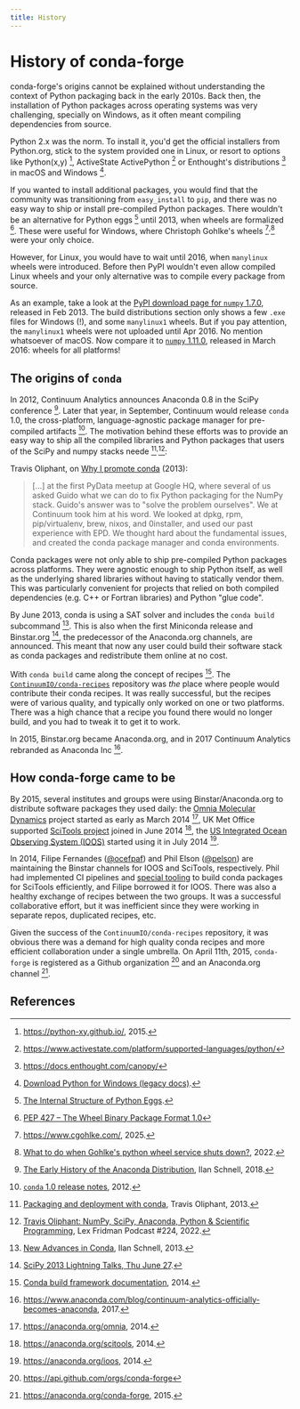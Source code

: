 ```yaml
---
title: History
---
```


# History of conda-forge

conda-forge's origins cannot be explained without understanding the context of Python packaging back in the early 2010s. Back then, the installation of Python packages across operating systems was very challenging, specially on Windows, as it often meant compiling dependencies from source.

Python 2.x was the norm. To install it, you'd get the official installers from Python.org, stick to the system provided one in Linux, or resort to options like Python(x,y) [^pythonxy], ActiveState ActivePython [^activepython] or Enthought's distributions [^enthought] in macOS and Windows [^legacy-python-downloads].

If you wanted to install additional packages, you would find that the community was transitioning from `easy_install` to `pip`, and there was no easy way to ship or install pre-compiled Python packages. There wouldn't be an alternative for Python eggs [^eggs] until 2013, when wheels are formalized [^wheels]. These were useful for Windows, where Christoph Gohlke's wheels [^cgohlke]<sup>,</sup>[^cgohlke-shutdown] were your only choice.

However, for Linux, you would have to wait until 2016, when `manylinux` wheels were introduced. Before then PyPI wouldn't even allow compiled Linux wheels and your only alternative was to compile every package from source.

As an example, take a look at the [PyPI download page for `numpy` 1.7.0](https://pypi.org/project/numpy/1.7.0/#files), released in Feb 2013. The build distributions section only shows a few `.exe` files for Windows (!), and some `manylinux1` wheels. But if you pay attention, the `manylinux1` wheels were not uploaded until Apr 2016. No mention whatsoever of macOS. Now compare it to [`numpy` 1.11.0](https://pypi.org/project/numpy/1.11.0/#files), released in March 2016: wheels for all platforms!

## The origins of `conda`

In 2012, Continuum Analytics announces Anaconda 0.8 in the SciPy conference [^anaconda-history]. Later that year, in September, Continuum would release `conda` 1.0, the cross-platform, language-agnostic package manager for pre-compiled artifacts [^conda-changelog-1.0]. The motivation behind these efforts was to provide an easy way to ship all the compiled libraries and Python packages that users of the SciPy and numpy stacks neede [^packaging-and-deployment-with-conda]<sup>,</sup>[^lex-fridman-podcast]:

Travis Oliphant, on [Why I promote conda](https://technicaldiscovery.blogspot.com/2013/12/why-i-promote-conda.html) (2013):

> [...] at the first PyData meetup at Google HQ, where several of us asked Guido what we can do to fix Python packaging for the NumPy stack. Guido's answer was to "solve the problem ourselves". We at Continuum took him at his word. We looked at dpkg, rpm, pip/virtualenv, brew, nixos, and 0installer, and used our past experience with EPD. We thought hard about the fundamental issues, and created the conda package manager and conda environments.

Conda packages were not only able to ship pre-compiled Python packages across platforms. They were agnostic enough to ship Python itself, as well as the underlying shared libraries without having to statically vendor them. This was particularly convenient for projects that relied on both compiled dependencies (e.g. C++ or Fortran libraries) and Python "glue code".

By June 2013, conda is using a SAT solver and includes the `conda build` subcommand [^new-advances-in-conda]. This is also when the first Miniconda release and Binstar.org [^binstar], the predecessor of the Anaconda.org channels, are announced. This meant that now any user could build their software stack as conda packages and redistribute them online at no cost.

With `conda build` came along the concept of recipes [^early-conda-build-docs]. The [`ContinuumIO/conda-recipes`](https://github.com/conda-archive/conda-recipes) repository was _the_
place where people would contribute their conda recipes. It was really successful, but the recipes were of various quality, and typically only worked on one or two platforms. There was a high chance that a recipe you found there would no longer build, and you had to tweak it to get it to work.

In 2015, Binstar.org became Anaconda.org, and in 2017 Continuum Analytics rebranded as Anaconda Inc [^anaconda-rebrand].

## How conda-forge came to be

By 2015, several institutes and groups were using Binstar/Anaconda.org to distribute software packages they used daily: the [Omnia Molecular Dynamics](https://github.com/omnia-md) project started as early as March 2014 [^binstar-omnia], UK Met Office supported [SciTools project](https://scitools.org.uk/) joined in June 2014 [^binstar-scitools], the [US Integrated Ocean Observing System (IOOS)](http://www.ioos.noaa.gov/) started using it in July 2014 [^binstar-ioos].

In 2014, Filipe Fernandes ([@ocefpaf](https://github.com/ocefpaf)) and Phil Elson ([@pelson](https://github.com/pelson)) are maintaining the Binstar channels for IOOS and SciTools, respectively. Phil had implemented CI pipelines and [special tooling](https://github.com/conda-tools/conda-build-all) to build conda packages for SciTools efficiently, and Filipe borrowed it for IOOS. There was also a healthy exchange of recipes between the two groups. It was a successful collaborative effort, but it was inefficient since they were working in separate repos, duplicated recipes, etc.

Given the success of the `ContinuumIO/conda-recipes` repository, it was obvious there was a demand for high quality conda recipes and more efficient collaboration under a single umbrella. On April 11th, 2015, `conda-forge` is registered as a Github organization [^github-api-conda-forge] and an Anaconda.org channel [^binstar-conda-forge].

<!-- to be continued -->

## References

[^activepython]: https://www.activestate.com/platform/supported-languages/python/
[^anaconda-history]: [The Early History of the Anaconda Distribution](http://ilan.schnell-web.net/prog/anaconda-history/), Ilan Schnell, 2018.
[^anaconda-rebrand]: https://www.anaconda.com/blog/continuum-analytics-officially-becomes-anaconda, 2017.
[^binstar-conda-forge]: https://anaconda.org/conda-forge, 2015.
[^binstar-ioos]: https://anaconda.org/ioos, 2014.
[^binstar-omnia]: https://anaconda.org/omnia, 2014.
[^binstar-scitools]: https://anaconda.org/scitools, 2014.
[^binstar]: [SciPy 2013 Lightning Talks, Thu June 27](https://youtu.be/ywHqIEv3xXg?list=PLYx7XA2nY5GeTWcUQTbXVdllyp-Ie3r-y&t=850).
[^cgohlke-shutdown]: [What to do when Gohlke's python wheel service shuts down?](https://stackoverflow.com/questions/72581592/what-to-do-when-gohlkes-python-wheel-service-shuts-down), 2022.
[^cgohlke]: https://www.cgohlke.com/, 2025.
[^chatting-ocefpaf]: [Filipe Fernandes on the Evolution of conda-forge](https://www.youtube.com/watch?v=U2oa_RLbTVA), Chatting with the Conda Community #1, 2024.
[^conda-changelog-1.0]: [`conda` 1.0 release notes](https://github.com/conda/conda/blob/24.7.1/CHANGELOG.md#100-2012-09-06), 2012.
[^conda-recipes-repo]: [ContinuumIO/conda-recipes](https://github.com/conda-archive/conda-recipes)
[^early-conda-build-docs]: [Conda build framework documentation](https://web.archive.org/web/20141006141927/http://conda.pydata.org/docs/build.html), 2014.
[^eggs]: [The Internal Structure of Python Eggs](https://setuptools.pypa.io/en/latest/deprecated/python_eggs.html).
[^enthought]: https://docs.enthought.com/canopy/
[^github-api-conda-forge]: https://api.github.com/orgs/conda-forge
[^legacy-python-downloads]: [Download Python for Windows (legacy docs)](https://legacy.python.org/download/windows/).
[^lex-fridman-podcast]: [Travis Oliphant: NumPy, SciPy, Anaconda, Python & Scientific Programming](https://www.youtube.com/watch?v=gFEE3w7F0ww&t=7596s), Lex Fridman Podcast #224, 2022.
[^new-advances-in-conda]: [New Advances in Conda](https://web.archive.org/web/20140331190645/http://continuum.io/blog/new-advances-in-conda), Ilan Schnell, 2013.
[^packaging-and-deployment-with-conda]: [Packaging and deployment with conda](https://speakerdeck.com/teoliphant/packaging-and-deployment-with-conda), Travis Oliphant, 2013.
[^pythonxy]: https://python-xy.github.io/, 2015.
[^technical-discovery]: https://technicaldiscovery.blogspot.com/2013/12/why-i-promote-conda.html, 2013.
[^wheels]: [PEP 427 – The Wheel Binary Package Format 1.0](https://peps.python.org/pep-0427/)
